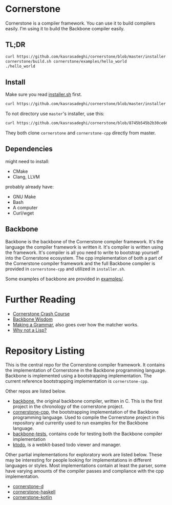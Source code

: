 # Cornerstone

Cornerstone is a compiler framework. You can use it to build compilers
easily. I'm using it to build the Backbone compiler easily.

## TL;DR

```bash
curl https://github.com/kasrasadeghi/cornerstone/blob/master/installer.sh | bash
cornerstone/build.sh cornerstone/examples/hello_world
./hello_world
```

## Install

Make sure you read [installer.sh](installer.sh) first.

```bash
curl https://github.com/kasrasadeghi/cornerstone/blob/master/installer.sh | bash
```

To not directory use `master`'s installer, use this:

``` bash
curl https://github.com/kasrasadeghi/cornerstone/blob/8745b545b2b30ce6683a6b1f077ecf9de4f10052/installer.sh | bash
```

They both clone `cornerstone` and `cornerstone-cpp` directly from master.

## Dependencies

might need to install:
- CMake
- Clang, LLVM

probably already have:
- GNU Make
- Bash
- A computer
- Curl/wget

## Backbone

Backbone is the backbone of the Cornerstone compiler
framework. It's the language the compiler framework is written
it. It's compiler is written using the framework. It's compiler is all
you need to write to bootstrap yourself into the Cornerstone
ecosystem. The cpp implementation of both a part of the Cornerstone
compiler framework and the full Backbone compiler is provided in
`cornerstone-cpp` and utilized in `installer.sh`.

Some examples of backbone are provided in [examples/](examples/).

# Further Reading

- [Cornerstone Crash Course](docs/cornerstone-crash-course.md)
- [Backbone Wisdom](docs/backbone-wisdom.md)
- [Making a Grammar](docs/tutorial-making-a-grammar.md),
  also goes over how the matcher works.
- [Why not a Lisp?](docs/lisp-thoughts.md)

# Repository Listing

This is the central repo for the Cornerstone compiler framework.
It contains the implementation of Cornerstone in the Backbone
programming language.
Backbone is implemented using a bootstrapping implementation. The
current reference bootstrapping implementation is `cornerstone-cpp`.

Other repos are listed below.
- [backbone](https://github.com/kasrasadeghi/backbone), the original
  backbone compiler, written in C. This is the first project in the
  chronology of the cornerstone project.
- [cornerstone-cpp](https://github.com/kasrasadeghi/cornerstone-cpp),
  the bootstrapping implementation of the Backbone programming
  language. Used to compile the Cornerstone project in this repository
  and currently used to run examples for the Backbone language.
- [backbone-tests](https://github.com/kasrasadeghi/backbone-tests),
  contains code for testing both the Backbone compiler implementation
- [ktodo](https://github.com/kasrasadeghi/ktodo), is a webkit-based
  todo viewer and manager.

Other partial implementations for exploratory work are listed
below. These may be interesting for people looking for implementations
in different languages or styles. Most implementations contain at
least the parser, some have varying amounts of the compiler passes and
compliance with the cpp implementation.
- [cornerstone-d](https://github.com/kasrasadeghi/cornerstone-d)
- [cornerstone-haskell](https://github.com/kasrasadeghi/cornerstone-haskell)
- [cornerstone-kotlin](https://github.com/kasrasadeghi/cornerstone-kotlin)
